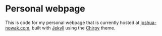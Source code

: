 # Personal webpage

This is code for my personal webpage that is currently hosted at [joshua-nowak.com](https://joshua-nowak.com), built with [Jekyll](https://jekyllrb.com) using the [Chirpy](https://github.com/cotes2020/jekyll-theme-chirpy/) theme.

